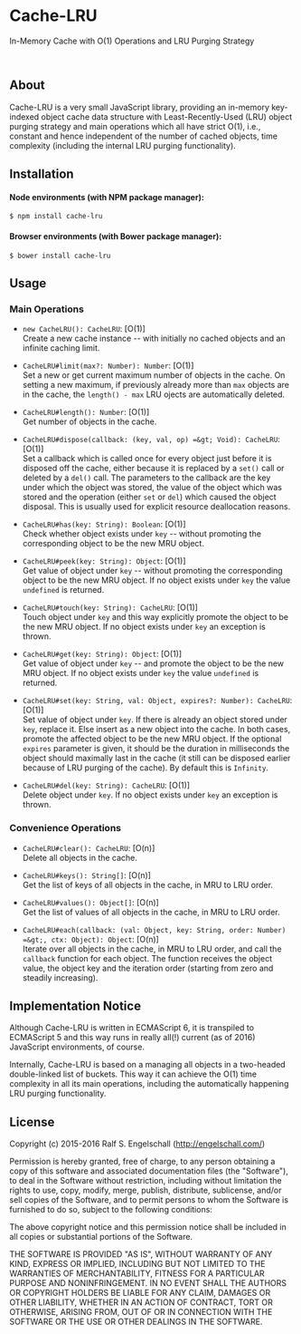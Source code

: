 
Cache-LRU
=========

In-Memory Cache with O(1) Operations and LRU Purging Strategy

<p/>
<img src="https://nodei.co/npm/cache-lru.png?downloads=true&stars=true" alt=""/>

<p/>
<img src="https://david-dm.org/rse/cache-lru.png" alt=""/>

About
-----

Cache-LRU is a very small JavaScript library, providing an in-memory
key-indexed object cache data structure with Least-Recently-Used (LRU)
object purging strategy and main operations which all have strict O(1), i.e.,
constant and hence independent of the number of cached objects, time
complexity (including the internal LRU purging functionality).

Installation
------------

#### Node environments (with NPM package manager):

```shell
$ npm install cache-lru
```

#### Browser environments (with Bower package manager):

```shell
$ bower install cache-lru
```

Usage
-----

### Main Operations

- `new CacheLRU(): CacheLRU`: [O(1)]<br/>
  Create a new cache instance -- with initially no cached objects
  and an infinite caching limit.

- `CacheLRU#limit(max?: Number): Number`: [O(1)]<br/>
  Set a new or get current maximum number of objects in the cache. On
  setting a new maximum, if previously already more than `max`
  objects are in the cache, the `length() - max` LRU ojects are
  automatically deleted.

- `CacheLRU#length(): Number`: [O(1)]<br/>
  Get number of objects in the cache.

- `CacheLRU#dispose(callback: (key, val, op) =&gt; Void): CacheLRU`: [O(1)]<br/>
  Set a callback which is called once for every object just before it is
  disposed off the cache, either because it is replaced by a `set()`
  call or deleted by a `del()` call. The parameters to the callback are
  the key under which the object was stored, the value of the object which
  was stored and the operation (either `set` or `del`) which caused the
  object disposal. This is usually used for explicit resource deallocation reasons.

- `CacheLRU#has(key: String): Boolean`: [O(1)]<br/>
  Check whether object exists under `key` -- without promoting the
  corresponding object to be the new MRU object.

- `CacheLRU#peek(key: String): Object`: [O(1)]<br/>
  Get value of object under `key` -- without promoting the
  corresponding object to be the new MRU object. If no
  object exists under `key` the value `undefined` is returned.

- `CacheLRU#touch(key: String): CacheLRU`: [O(1)]<br/>
  Touch object under `key` and this way explicitly promote the
  object to be the new MRU object.
  If no object exists under `key` an exception is thrown.

- `CacheLRU#get(key: String): Object`: [O(1)]<br/>
  Get value of object under `key` -- and promote the
  object to be the new MRU object.
  If no object exists under `key` the value `undefined` is returned.

- `CacheLRU#set(key: String, val: Object, expires?: Number): CacheLRU`: [O(1)]<br/>
  Set value of object under `key`. If there is already an object stored
  under `key`, replace it. Else insert as a new object into the cache.
  In both cases, promote the affected object to be the new MRU object.
  If the optional `expires` parameter is given, it should be the
  duration in milliseconds the object should maximally last in the cache (it still
  can be disposed earlier because of LRU purging of the cache). By
  default this is `Infinity`.

- `CacheLRU#del(key: String): CacheLRU`: [O(1)]<br/>
  Delete object under `key`.
  If no object exists under `key` an exception is thrown.

### Convenience Operations

- `CacheLRU#clear(): CacheLRU`: [O(n)]<br/>
  Delete all objects in the cache.

- `CacheLRU#keys(): String[]`: [O(n)]<br/>
  Get the list of keys of all objects in the cache, in MRU to LRU order.

- `CacheLRU#values(): Object[]`: [O(n)]<br/>
  Get the list of values of all objects in the cache, in MRU to LRU order.

- `CacheLRU#each(callback: (val: Object, key: String, order: Number) =&gt;, ctx: Object): Object`: [O(n)]<br/>
  Iterate over all objects in the cache, in MRU to LRU order, and call
  the `callback` function for each object. The function receives the
  object value, the object key and the iteration order (starting from
  zero and steadily increasing).

Implementation Notice
---------------------

Although Cache-LRU is written in ECMAScript 6, it is transpiled to ECMAScript
5 and this way runs in really all(!) current (as of 2016) JavaScript
environments, of course.

Internally, Cache-LRU is based on a managing all objects in a two-headed
double-linked list of buckets. This way it can achieve the O(1) time
complexity in all its main operations, including the automatically
happening LRU purging functionality.

License
-------

Copyright (c) 2015-2016 Ralf S. Engelschall (http://engelschall.com/)

Permission is hereby granted, free of charge, to any person obtaining
a copy of this software and associated documentation files (the
"Software"), to deal in the Software without restriction, including
without limitation the rights to use, copy, modify, merge, publish,
distribute, sublicense, and/or sell copies of the Software, and to
permit persons to whom the Software is furnished to do so, subject to
the following conditions:

The above copyright notice and this permission notice shall be included
in all copies or substantial portions of the Software.

THE SOFTWARE IS PROVIDED "AS IS", WITHOUT WARRANTY OF ANY KIND,
EXPRESS OR IMPLIED, INCLUDING BUT NOT LIMITED TO THE WARRANTIES OF
MERCHANTABILITY, FITNESS FOR A PARTICULAR PURPOSE AND NONINFRINGEMENT.
IN NO EVENT SHALL THE AUTHORS OR COPYRIGHT HOLDERS BE LIABLE FOR ANY
CLAIM, DAMAGES OR OTHER LIABILITY, WHETHER IN AN ACTION OF CONTRACT,
TORT OR OTHERWISE, ARISING FROM, OUT OF OR IN CONNECTION WITH THE
SOFTWARE OR THE USE OR OTHER DEALINGS IN THE SOFTWARE.

